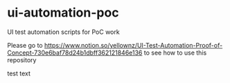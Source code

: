 # ui-automation-poc
UI test automation scripts for PoC work

Please go to https://www.notion.so/yellownz/UI-Test-Automation-Proof-of-Concept-730e6baf78d24b1dbff362121846e136 to see how to use this repository

test text

